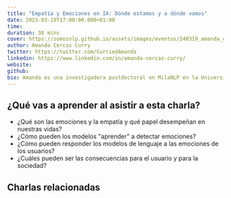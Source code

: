 ```yaml
---
title: "Empatía y Emociones en IA: Dónde estamos y a dónde vamos"
date: 2023-03-19T17:00:00.000+01:00
time:
duration: 30 mins
cover: https://somosnlp.github.io/assets/images/eventos/240319_amanda_curry.jpg
author: Amanda Cercas Curry
twitter: https://twitter.com/CurriedAmanda
linkedin: https://www.linkedin.com/in/amanda-cercas-curry/
website: 
github: 
bio: Amanda es una investigadora postdoctoral en MilaNLP en la Universidad Bocconi en Milan.
---
```


<EventSummary
    description="En esta charla, donde convergen la tecnología, la filosofía, y la psicología, hablaremos sobre las emociones, por qué son importantes para nosotros, cómo las está abordando la inteligencia artificial y qué problemas pueden surgir, tanto éticos como técnicos."
    poster="https://somosnlp.github.io/assets/images/eventos/240319_amanda_curry.jpg"
    video="https://www.youtube.com/embed/cBDzM0CAwpw"
    tema=12
    nivel=2
    name="Amanda Cercas Curry"
    website=""
    twitter="https://twitter.com/CurriedAmanda"
    linkedin="https://www.linkedin.com/in/amanda-cercas-curry/"
    github=""
    bio="Amanda es una investigadora postdoctoral en MilaNLP en la Universidad Bocconi en Milan."
/>

## ¿Qué vas a aprender al asistir a esta charla?

- ¿Qué son las emociones y la empatía y qué papel desempeñan en nuestras vidas?
- ¿Cómo pueden los modelos "aprender" a detectar emociones?
- ¿Cómo pueden responder los modelos de lenguaje a las emociones de los usuarios?
- ¿Cuáles pueden ser las consecuencias para el usuario y para la sociedad?

## Charlas relacionadas
